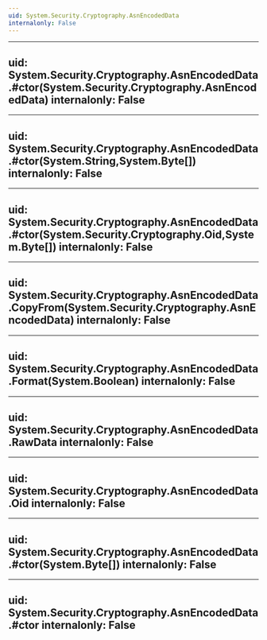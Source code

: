 ```yaml
---
uid: System.Security.Cryptography.AsnEncodedData
internalonly: False
---
```


---
uid: System.Security.Cryptography.AsnEncodedData.#ctor(System.Security.Cryptography.AsnEncodedData)
internalonly: False
---

---
uid: System.Security.Cryptography.AsnEncodedData.#ctor(System.String,System.Byte[])
internalonly: False
---

---
uid: System.Security.Cryptography.AsnEncodedData.#ctor(System.Security.Cryptography.Oid,System.Byte[])
internalonly: False
---

---
uid: System.Security.Cryptography.AsnEncodedData.CopyFrom(System.Security.Cryptography.AsnEncodedData)
internalonly: False
---

---
uid: System.Security.Cryptography.AsnEncodedData.Format(System.Boolean)
internalonly: False
---

---
uid: System.Security.Cryptography.AsnEncodedData.RawData
internalonly: False
---

---
uid: System.Security.Cryptography.AsnEncodedData.Oid
internalonly: False
---

---
uid: System.Security.Cryptography.AsnEncodedData.#ctor(System.Byte[])
internalonly: False
---

---
uid: System.Security.Cryptography.AsnEncodedData.#ctor
internalonly: False
---
